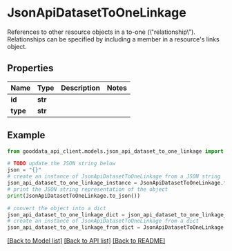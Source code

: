 # JsonApiDatasetToOneLinkage

References to other resource objects in a to-one (\\\"relationship\\\"). Relationships can be specified by including a member in a resource's links object.

## Properties

Name | Type | Description | Notes
------------ | ------------- | ------------- | -------------
**id** | **str** |  | 
**type** | **str** |  | 

## Example

```python
from gooddata_api_client.models.json_api_dataset_to_one_linkage import JsonApiDatasetToOneLinkage

# TODO update the JSON string below
json = "{}"
# create an instance of JsonApiDatasetToOneLinkage from a JSON string
json_api_dataset_to_one_linkage_instance = JsonApiDatasetToOneLinkage.from_json(json)
# print the JSON string representation of the object
print(JsonApiDatasetToOneLinkage.to_json())

# convert the object into a dict
json_api_dataset_to_one_linkage_dict = json_api_dataset_to_one_linkage_instance.to_dict()
# create an instance of JsonApiDatasetToOneLinkage from a dict
json_api_dataset_to_one_linkage_from_dict = JsonApiDatasetToOneLinkage.from_dict(json_api_dataset_to_one_linkage_dict)
```
[[Back to Model list]](../README.md#documentation-for-models) [[Back to API list]](../README.md#documentation-for-api-endpoints) [[Back to README]](../README.md)


